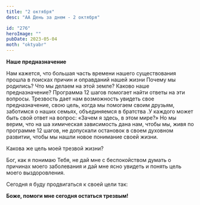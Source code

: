 ```yaml
---
title: "2 октября"
desc: "АА День за днем - 2 октября"

id: "276"
heroImage: ""
pubDate: 2023-05-04
moth: "oktyabr"
---
```


**Наше предназначение**

Нам кажется, что большая часть времени нашего существования прошла в поисках
причин и оправданий нашей жизни Почему мы родились? Что мы делаем на этой
земле? Каково наше предназначение? Программа 12 шагов помогает найти ответы на
эти вопросы. Трезвость дает нам возможность увидеть свое предназначение, свою
цель, когда мы помогаем своим друзьям, заботимся о наших семьях, объединяемся
в братства .У каждого может быть свой ответ на вопрос: «Зачем я здесь, в этом
мире?» Но мы верим, что на ша химическая зависимость дана нам, чтобы мы, живя
по программе 12 шагов, не допускали остановок в своем духовном развитии, чтобы
мы нашли новое понимание своей жизни.

Какова же цель моей трезвой жизни?

Бог, как я понимаю Тебя, не дай мне с беспокойством думать о причинах моего
заболевания и дай мне ясно увидеть и понять цель моего выздоровления.

Сегодня я буду продвигаться к своей цели так:

**Боже, помоги мне сегодня остаться трезвым!**
